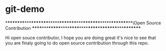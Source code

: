 # git-demo

\***\*\*\*\*\*\*\***\*\*\***\*\*\*\*\*\*\***\*\*\*\*\***\*\*\*\*\*\*\***\*\*\***\*\*\*\*\*\*\***\*\*\*\*\***\*\*\*\*\*\*\***\*\*\Open Source Contribution **\*\*\*\***\*\*\***\*\*\*\*\***\*\*\*\***\*\*\*\***\*\*\*\***\*\*\*\***\***\*\*\*\*\*\*\***\*\*\***\*\*\*\*\*\*\***

Hi open souce contributor, I hope you are doing great it's nice to see that you are finaly going to do open source contribution through this repo.
